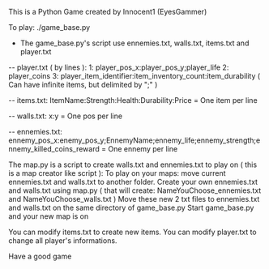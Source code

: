 This is a Python Game created by Innocent1 (EyesGammer)

To play:
	./game_base.py

- The game_base.py's script use ennemies.txt, walls.txt, items.txt and player.txt

-- player.txt ( by lines ):
	1: player_pos_x:player_pos_y;player_life
	2: player_coins
	3: player_item_identifier:item_inventory_count:item_durability ( Can have infinite items, but delimited by ";" )

-- items.txt:
	ItemName:Strength:Health:Durability:Price
= One item per line

-- walls.txt:
	x:y
= One pos per line

-- ennemies.txt:
	ennemy_pos_x:enemy_pos_y;EnnemyName;ennemy_life;ennemy_strength;ennemy_killed_coins_reward
= One ennemy per line


The map.py is a script to create walls.txt and ennemies.txt to play on ( this is a map creator like script ):
		To play on your maps: move current ennemies.txt and walls.txt to another folder.
		Create your own ennemies.txt and walls.txt using map.py ( that will create: NameYouChoose_ennemies.txt and NameYouChoose_walls.txt )
		Move these new 2 txt files to ennemies.txt and walls.txt on the same directory of game_base.py
		Start game_base.py and your new map is on


You can modify items.txt to create new items.
You can modify player.txt to change all player's informations.

Have a good game
